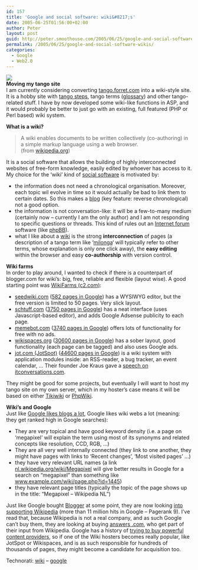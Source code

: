 ```yaml
---
id: 157
title: 'Google and social software: wiki&#8217;s'
date: 2005-06-25T01:56:00+02:00
author: Peter
layout: post
guid: http://peter.smoothouse.com/2005/06/25/google-and-social-software-wikis/
permalink: /2005/06/25/google-and-social-software-wikis/
categories:
  - Google
  - Web2.0
---
```

![](http://www.pixagogo.com/S5vpfnjbBPdPmIPwfna5rAhGAFBPfTqg!3NszlfLcc-t!UqUuJc!ynXsouEz0nNaZbfBpDkJcFeaudsWKYenw-871sUYT3NeCTIOKrxTrfxNJ5pwUdn5C8mjy-LayZCY9csXuVddj3uMjbT4d!8bWORA__/tango_sepia.jpg)  
**Moving my tango site**  
I am currently considering converting [tango.forret.com](http://tango.forret.com) into a wiki-style site. It is a hobby site with [tango steps](http://tango.forret.com/tango/steps/), tango terms ([glossary](http://tango.forret.com/tango/glossary/)) and other tango-related stuff. I have by now developed some wiki-like functions in ASP, and it would probably be better to just go with an existing, full featured (PHP or Perl based) wiki system. 

**What is a wiki?**

> A wiki enables documents to be written collectively (co-authoring) in a simple markup language using a web browser.  
> (from [wikipedia.org](http://en.wikipedia.org/wiki/Wiki))

It is a social software that allows the building of highly interconnected websites of free-form knowledge, easily edited by whoever has access to it.  
My choice for the &#8216;wiki&#8217; kind of [social software](http://en.wikipedia.org/wiki/Social_software) is motivated by:

  * the information does not need a chronological organisation. Moreover, each topic wil evolve in time so it would actually be bad to link them to certain dates. So this makes a [blog](http://en.wikipedia.org/wiki/Weblog) (key feature: reverse chronological) not a good option. 
  * the information is not conversation-like: it will be a few-to-many medium (certainly now &#8211; currently I am the only author) and I am not responding to specific questions or threads. This kind of rules out an [Internet forum](http://en.wikipedia.org/wiki/Internet_Forum) software (like [phpBB](http://www.phpbb.com)). 
  * what I like about a [wiki](http://en.wikipedia.org/wiki/Wiki) is the strong **interconnection** of pages (a description of a tango term like &#8216;[milonga](http://tango.forret.com/tango/glossary/?term=Milonga)&#8216; will typically refer to other terms, whose explanation is only one click away), the **easy editing** within the browser and easy **co-authorship** with version control.

**Wiki farms**  
In order to play around, I wanted to check if there is a counterpart of blogger.com for wiki&#8217;s: big, free, reliable and flexible (layout wise). A good starting point was [WikiFarms (c2.com)](http://c2.com/cgi/wiki?WikiFarms):

  * [seedwiki.com](http://www.seedwiki.com) ([582 pages in Google](http://www.google.com/search?q=site%3Aseedwiki.com)) has a WYSIWYG editor, but the free version is limited to 50 pages. Very slick layout. 
  * [schtuff.com](http://www.schtuff.com) ([3750 pages in Google](http://www.google.com/search?q=site%3Aschtuff%2Ecom)) has a neat interface (uses Javascript-based editor), and adds Google Adsense publicity to each page. 
  * [memebot.com](http://www.memebot.com) ([3740 pages in Google](http://www.google.com/search?q=site%3Amemebot%2Ecom)) offers lots of functionality for free with no ads. 
  * [wikispaces.org](http://www.wikispaces.org/) ([30600 pages in Google](http://www.google.com/search?q=site%3Awikispaces%2Eorg)) has a sober layout, good functionality (each page can be tagged) and also uses Google ads. 
  * [jot.com (JotSpot)](http://www.jot.com) ([44600 pages in Google](http://www.google.com/search?q=site%3Ajot.com)) is a wiki system with application modules inside: an RSS-reader, a bug tracker, an event calendar, &#8230; Their founder Joe Kraus gave a [speech on itconversations.com](http://www.itconversations.com/shows/detail308.html).

They might be good for some projects, but eventually I will want to host my tango site on my own server, which in my hoster&#8217;s case means it will be based on either [Tikiwiki](http://tikiwiki.org/) or [PhpWiki](http://phpwiki.sourceforge.net/).

**Wiki&#8217;s and Google**  
Just like [Google likes blogs a lot](http://blogbusinessworld.blogspot.com/2005/05/blogstheme-relevant-content-and-links.html), Google likes wiki webs a lot (meaning: they get ranked high in Google searches):

  * They are very topical and have good keyword density (i.e. a page on &#8216;megapixel&#8217; will explain the term using most of its synonyms and related concepts like resolution, CCD, RGB, &#8230;) 
  * They are all very well internally connected (they link to one another, they might have pages with links to &#8216;Recent changes&#8217;, &#8216;Most visited pages&#8217; &#8230;) 
  * they have very relevant URL names (a link [nl.wikipedia.org/wiki/Megapixel](http://nl.wikipedia.org/wiki/Megapixel) will give better results in Google for a search on &#8220;megapixel&#8221; than something like <u>www.example.com/wiki/page.php?id=1445</u>) 
  * they have relevant page titles (typically the topic of the page shows up in the title: &#8220;Megapixel &#8211; Wikipedia NL&#8221;)

Just like Google bought [Blogger](http://www.blogger.com) at some point, they are now looking [into supporting Wikipedia](http://dangillmor.typepad.com/dan_gillmor_on_grassroots/2005/02/google_wikipedi.html) (more than 11 million hits in Google &#8211; Pagerank 9). I&#8217;ve read that, because Wikipedia is not a real company, and as such Google can&#8217;t buy them, they are looking at buying [answers .com](http://www.answers.com), who get part of their input from Wikipedia. Google has a history of [trying to buy powerful content providers](http://www.kuro5hin.org/story/2005/6/12/143721/743), so if one of the Wiki hosters becomes really popular, like JotSpot or Wikispaces, and is as such responsible for hundreds of thousands of pages, they might become a candidate for acquisition too.

Technorati: <a href="http://technorati.com/tag/wiki" rel="tag">wiki</a> &#8211; <a href="http://technorati.com/tag/google" rel="tag">google</a>